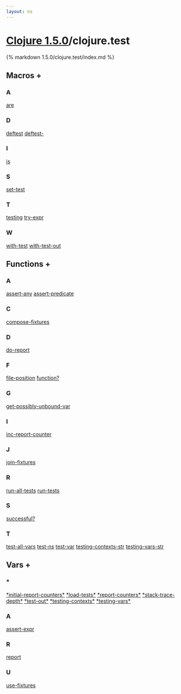 ```yaml
---
layout: ns
---
```

# [Clojure 1.5.0](../)/clojure.test

{% markdown 1.5.0/clojure.test/index.md %}



## Macros <a id="mf">+</a>

<div id="macros" markdown="1">

### A
[are](./are/)

### D
[deftest](./deftest/)
[deftest-](./deftest_DASH/)

### I
[is](./is/)

### S
[set-test](./set_DASH_test/)

### T
[testing](./testing/)
[try-expr](./try_DASH_expr/)

### W
[with-test](./with_DASH_test/)
[with-test-out](./with_DASH_test_DASH_out/)

</div>


## Functions <a id="ff">+</a>

<div id="fns" markdown="1">

### A
[assert-any](./assert_DASH_any/)
[assert-predicate](./assert_DASH_predicate/)

### C
[compose-fixtures](./compose_DASH_fixtures/)

### D
[do-report](./do_DASH_report/)

### F
[file-position](./file_DASH_position/)
[function?](./function_QMARK/)

### G
[get-possibly-unbound-var](./get_DASH_possibly_DASH_unbound_DASH_var/)

### I
[inc-report-counter](./inc_DASH_report_DASH_counter/)

### J
[join-fixtures](./join_DASH_fixtures/)

### R
[run-all-tests](./run_DASH_all_DASH_tests/)
[run-tests](./run_DASH_tests/)

### S
[successful?](./successful_QMARK/)

### T
[test-all-vars](./test_DASH_all_DASH_vars/)
[test-ns](./test_DASH_ns/)
[test-var](./test_DASH_var/)
[testing-contexts-str](./testing_DASH_contexts_DASH_str/)
[testing-vars-str](./testing_DASH_vars_DASH_str/)

</div>


## Vars <a id="vf">+</a>

<div id="vars" markdown="1">

### *
[\*initial-report-counters\*](./STAR_initial_DASH_report_DASH_counters_STAR/)
[\*load-tests\*](./STAR_load_DASH_tests_STAR/)
[\*report-counters\*](./STAR_report_DASH_counters_STAR/)
[\*stack-trace-depth\*](./STAR_stack_DASH_trace_DASH_depth_STAR/)
[\*test-out\*](./STAR_test_DASH_out_STAR/)
[\*testing-contexts\*](./STAR_testing_DASH_contexts_STAR/)
[\*testing-vars\*](./STAR_testing_DASH_vars_STAR/)

### A
[assert-expr](./assert_DASH_expr/)

### R
[report](./report/)

### U
[use-fixtures](./use_DASH_fixtures/)

</div>
